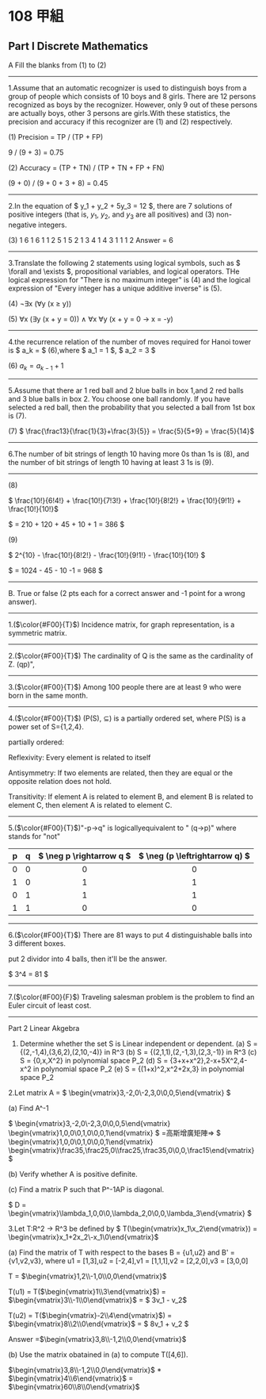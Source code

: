 # 108 甲組

## Part I Discrete Mathematics

A Fill the blanks from (1) to (2)

------------------------------------------------

1.Assume that an automatic recognizer is used to distinguish boys from a group of people which consists of 10 boys and 8 girls. There are 12 persons recognized as boys by the recognizer. However, only 9 out of these persons are actually boys, other 3 persons are girls.With these statistics, the precision and accuracy if this recognizer are (1) and (2) respectively.

(1)
Precision = TP / (TP + FP)

9 / (9 + 3) = 0.75

(2)
Accuracy = (TP + TN) / (TP + TN + FP + FN)

(9 + 0) / (9 + 0 + 3 + 8) = 0.45

------------------------------------------------

2.In the equation of $ y_1 + y_2 + 5y_3 = 12 $, there are 7 solutions of positive integers
(that is, $y_1$, $y_2$, and $y_3$ are all positives) and (3) non-negative integers.

(3)
    1 6 1
    6 1 1
    2 5 1
    5 2 1
    3 4 1
    4 3 1
    1 1 2
    Answer = 6

------------------------------------------------

3.Translate the following 2 statements using logical symbols, such as $ \forall and \exists $, propositional variables, and logical operators. THe logical expression for "There is no maximum integer" is (4) and the logical expression of "Every integer has a unique additive inverse" is (5).

(4)
    ¬∃x (∀y (x ≥ y))

(5)
    ∀x (∃y (x + y = 0)) ∧ ∀x ∀y (x + y = 0 → x = -y)

------------------------------------------------

4.the recurrence relation of the number of moves required for Hanoi tower is $ a_k =  $ (6),where $ a_1 = 1 $, $ a_2 = 3 $

(6)
    $a_k = a_{k-1}+1$

------------------------------------------------

5.Assume that there ar 1 red ball and 2 blue balls in box  1,and 2 red balls and 3 blue balls in box 2. You choose one ball randomly. If you have selected a red ball,
then the probability that you selected a ball from 1st box is  (7).

(7)
    $ \frac{\frac13}{\frac{1}{3}+\frac{3}{5}} = \frac{5}{5+9} = \frac{5}{14}$

------------------------------------------------

6.The number of bit strings of length 10 having more 0s than 1s is (8), and the number of bit strings of length 10 having at least 3 1s is (9).

------------------------------------------------

(8)

$ \frac{10!}{6!4!} + \frac{10!}{7!3!} + \frac{10!}{8!2!} + \frac{10!}{9!1!} + \frac{10!}{10!}$

$ = 210 + 120 + 45 + 10 + 1 = 386 $

(9)

$ 2^{10} - \frac{10!}{8!2!} - \frac{10!}{9!1!} - \frac{10!}{10!} $

$ = 1024 - 45 - 10 -1 = 968 $

------------------------------------------------

B. True or false (2 pts each for a correct answer and -1 point for a wrong answer).

------------------------------------------------

1.($\color{#F00}{T}$) Incidence matrix, for graph representation, is a symmetric matrix.

------------------------------------------------

2.($\color{#F00}{T}$) The cardinality of Q is the same as the cardinality of Z. (qp)",

------------------------------------------------

3.($\color{#F00}{T}$) Among 100 people there are at least 9 who were born in the same month.

------------------------------------------------

4.($\color{#F00}{T}$) (P(S), $\subseteq$) is a partially ordered set, where P(S) is a power set of S={1,2,4}.

partially ordered:

Reflexivity: Every element is related to itself

Antisymmetry: If two elements are related, then they are equal or the opposite relation does not hold.

Transitivity: If element A is related to element B, and element B is related to element C, then element A is related to element C.

------------------------------------------------

5.($\color{#F00}{T}$)"-p→q" is logicallyequivalent to " (q→p)" where stands for "not"

| p | q | $ \neg p \rightarrow q $ | $ \neg (p \leftrightarrow q) $ |
|:-:|:-:|:------------------------:|:------------------------------:|
| 0 | 0 |            0             |              0                 |
| 1 | 0 |            1             |              1                 |
| 0 | 1 |            1             |              1                 |
| 1 | 1 |            0             |              0                 |

------------------------------------------------

6.($\color{#F00}{T}$) There are 81 ways to put 4 distinguishable balls into 3 different boxes.

put 2 dividor into 4 balls, then it'll be the answer.

$ 3^4 = 81 $

------------------------------------------------

7.($\color{#F00}{F}$) Traveling salesman problem is the problem to find an Euler circuit of least cost.

------------------------------------------------

Part 2 Linear Akgebra

1. Determine whether the set S is Linear independent or dependent.
(a) S = {(2,-1,4),(3,6,2),(2,10,-4)} in R^3
(b) S = {(2,1,1),(2,-1,3),(2,3,-1)} in R^3
(c) S = {0,x,X^2} in polynomial space P_2
(d) S = {3+x+x^2},2-x+5X^2,4-x^2 in polynomial space P_2
(e) S = {(1+x)^2,x^2+2x,3} in polynomial space P_2

2.Let matrix A = $ \begin{vmatrix}3,-2,0\\-2,3,0\\0,0,5\end{vmatrix} $

(a) Find A^-1

$
\begin{vmatrix}3,-2,0\\-2,3,0\\0,0,5\end{vmatrix}
\begin{vmatrix}1,0,0\\0,1,0\\0,0,1\end{vmatrix}
$
=高斯增廣矩陣=>
$
\begin{vmatrix}1,0,0\\0,1,0\\0,0,1\end{vmatrix}
\begin{vmatrix}\frac35,\frac25,0\\\frac25,\frac35,0\\0,0,\frac15\end{vmatrix}
$

(b) Verify whether A is positive definite.

(c) Find a matrix P such that P^-1AP is diagonal.

$ D = \begin{vmatrix}\lambda_1,0,0\\0,\lambda_2,0\\0,0,\lambda_3\end{vmatrix} $

3.Let T:R^2 -> R^3 be defined by $ T(\begin{vmatrix}x_1\\x_2\end{vmatrix}) = \begin{vmatrix}x_1+2x_2\\-x_1\\0\end{vmatrix}$

(a) Find the matrix of T with respect to the bases B = {u1,u2} and B' = {v1,v2,v3}, where u1 = [1,3],u2 = [-2,4],v1 = [1,1,1],v2 = [2,2,0],v3 = [3,0,0]

T = $\begin{vmatrix}1,2\\-1,0\\0,0\end{vmatrix}$

T(u1) = T($\begin{vmatrix}1\\3\end{vmatrix}$) = $\begin{vmatrix}3\\-1\\0\end{vmatrix}$ = $ 3v_1 - v_2$

T(u2) = T($\begin{vmatrix}-2\\4\end{vmatrix}$) = $\begin{vmatrix}8\\2\\0\end{vmatrix}$ = $ 8v_1 + v_2 $

Answer =$\begin{vmatrix}3,8\\-1,2\\0,0\end{vmatrix}$

(b) Use the matrix obatained in (a) to compute T([4,6]).

$\begin{vmatrix}3,8\\-1,2\\0,0\end{vmatrix}$ *
$\begin{vmatrix}4\\6\end{vmatrix}$ =
$\begin{vmatrix}60\\8\\0\end{vmatrix}$
